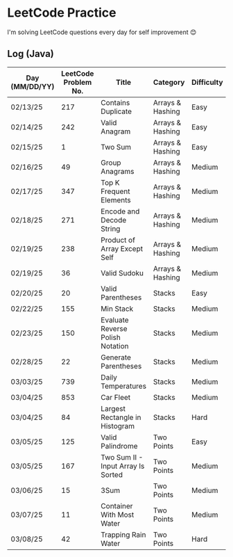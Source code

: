 # LeetCode Practice

I'm solving LeetCode questions every day for self improvement 😊

## Log (Java)
| Day (MM/DD/YY) | LeetCode Problem No. | Title                              | Category         | Difficulty | Language | Time complexity | Space complexity | Notes | Time spent (min) | My solution result  | File                           |
|----------------|----------------------|------------------------------------|------------------|------------|----------|-----------------|------------------|-------|------------------|---------------------|--------------------------------|
| 02/13/25       | 217                  | Contains Duplicate                 | Arrays & Hashing | Easy       | Java     | O(n)            | O(n)             |       | 10               | Accepted            | [q217.cpp](java/src/q217.java) |
| 02/14/25       | 242                  | Valid Anagram                      | Arrays & Hashing | Easy       | Java     | O(n)            | O(n)             |       | 20               | Accepted            | [q242.cpp](java/src/q242.java) |
| 02/15/25       | 1                    | Two Sum                            | Arrays & Hashing | Easy       | Java     | O(n)            | O(n)             |       | 30               | Accepted            | [q1.cpp](java/src/q1.java)     |
| 02/16/25       | 49                   | Group Anagrams                     | Arrays & Hashing | Medium     | Java     | O(n^2)          | O(n)             |       | 40               | Accepted            | [q49.cpp](java/src/q49.java)   |
| 02/17/25       | 347                  | Top K Frequent Elements            | Arrays & Hashing | Medium     | Java     | O(n)            | O(n)             |       | 60               | Accepted with hints | [q347.cpp](java/src/q347.java) |
| 02/18/25       | 271                  | Encode and Decode String           | Arrays & Hashing | Medium     | Java     | O(n)            | O(1)             |       | 60               | Wrong Answer        | [q271.cpp](java/src/q271.java) |
| 02/19/25       | 238                  | Product of Array Except Self       | Arrays & Hashing | Medium     | Java     | O(n)            | O(n)             |       |                  | Time Limit Exceeded | [q238.cpp](java/src/q238.java) |
| 02/19/25       | 36                   | Valid Sudoku                       | Arrays & Hashing | Medium     | Java     | O(n^2)          | O(n^2)           |       |                  |                     | [q36.cpp](java/src/q36.java)   |
| 02/20/25       | 20                   | Valid Parentheses                  | Stacks           | Easy       | Java     | O(n)            | O(n)             |       |                  |                     | [q36.cpp](java/src/q20.java)   |
| 02/22/25       | 155                  | Min Stack                          | Stacks           | Medium     | Java     | O(1)            | O(n)             |       | 30               | Accepted            | [q155.cpp](java/src/q155.java) |
| 02/23/25       | 150                  | Evaluate Reverse Polish Notation   | Stacks           | Medium     | Java     | O(n)            | O(n)             |       | 25               | Accepted            | [q150.cpp](java/src/q150.java) |
| 02/28/25       | 22                   | Generate Parentheses               | Stacks           | Medium     | Java     | O()             | O(n)             |       |                  |                     | [q22.cpp](java/src/q22.java)   |
| 03/03/25       | 739                  | Daily Temperatures                 | Stacks           | Medium     | Java     | O(n)            | O(n)             |       |                  |                     | [q739.cpp](java/src/q739.java) |
| 03/04/25       | 853                  | Car Fleet                          | Stacks           | Medium     | Java     | O(n*logn)       | O(n)             |       |                  |                     | [q853.cpp](java/src/q853.java) |
| 03/04/25       | 84                   | Largest Rectangle in Histogram     | Stacks           | Hard       | Java     | O(n^2)          | O(n)             |       |                  |                     | [q84.cpp](java/src/q84.java)   |
| 03/05/25       | 125                  | Valid Palindrome                   | Two Points       | Easy       | Java     | O(n)            | O(1)             |       |                  |                     | [q125.cpp](java/src/q125.java) |
| 03/05/25       | 167                  | Two Sum II - Input Array Is Sorted | Two Points       | Medium     | Java     | O(n)            | O(1)             |       |                  |                     | [q167.cpp](java/src/q167.java) |
| 03/06/25       | 15                   | 3Sum                               | Two Points       | Medium     | Java     | O(n^2)          | O(n)             |       |                  |                     | [q15.cpp](java/src/q15.java)   |
| 03/07/25       | 11                   | Container With Most Water          | Two Points       | Medium     | Java     | O(n)            | O(1)             |       | 15               | Accepted            | [q11.cpp](java/src/q11.java)   |
| 03/08/25       | 42                   | Trapping Rain Water                | Two Points       | Hard       | Java     | O(n)            | O(1)             |       |                  |                     | [q42.cpp](java/src/q42.java)   |